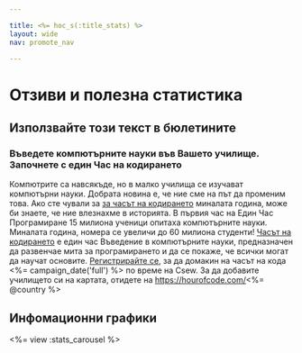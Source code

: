 ```yaml
---

title: <%= hoc_s(:title_stats) %>
layout: wide
nav: promote_nav

---
```



# Отзиви и полезна статистика

## Използвайте този текст в бюлетините

### Въведете компютърните науки във Вашето училище. Започнете с един Час на кодирането

Компютрите са навсякъде, но в малко училища се изучават компютърни науки. Добрата новина е, че ние сме на път да променим това. Ако сте чували за [за часът на кодирането](<%= resolve_url('/') %>) миналата година, може би знаете, че ние влезнахме в историята. В първия час на Един Час Програмиране 15 милиона ученици опитаха компютърните науки. Миналата година, номера се увеличи до 60 милиона студенти! [Часът на кодирането](<%= resolve_url('/') %>) е един час Въведение в компютърните науки, предназначен да развенчае мита за програмирането и да се покаже, че всички могат да научат основите. [Регистрирайте се](<%= resolve_url('/') %>), за да домакин на часът на кода <%= campaign_date('full') %> по време на Csew. За да добавите училището си на картата, отидете на https://hourofcode.com/<%= @country %>

## Инфомационни графики

<%= view :stats_carousel %>

